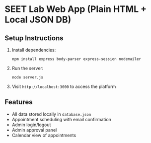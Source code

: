 # SEET Lab Web App (Plain HTML + Local JSON DB)

## Setup Instructions
1. Install dependencies:
   ```
   npm install express body-parser express-session nodemailer
   ```

2. Run the server:
   ```
   node server.js
   ```

3. Visit `http://localhost:3000` to access the platform

## Features
- All data stored locally in `database.json`
- Appointment scheduling with email confirmation
- Admin login/logout
- Admin approval panel
- Calendar view of appointments
